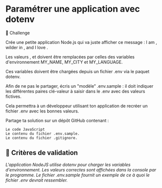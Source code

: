 
# Paramétrer une application avec dotenv
💪 Challenge


Crée une petite application Node.js qui va juste afficher ce message : I am <name>, wilder in <city>, and I love <language>.

Les valeurs <name>, <city> et <language> doivent être remplacées par celles des variables d'environnement MY_NAME, MY_CITY et MY_LANGUAGE.

Ces variables doivent être chargées depuis un fichier .env via le paquet dotenv.

Afin de ne pas le partager, écris un "modèle" .env.sample : il doit indiquer les différentes paires clé-valeur à saisir dans le .env avec des valeurs fictives.

Cela permettra à un développeur utilisant ton application de recréer un fichier .env avec les bonnes valeurs.

Partage ta solution sur un dépôt GitHub contenant :

    Le code JavaScript
    Le contenu du fichier .env.sample.
    Le contenu du fichier .gitignore.


## 🧐 Critères de validation



*L'application NodeJS utilise dotenv pour charger les variables d'environnement.*
*Les valeurs correctes sont affichées dans la console par le programme.*
*Le fichier .env.sample fournit un exemple de ce à quoi le fichier .env devrait ressembler.*
